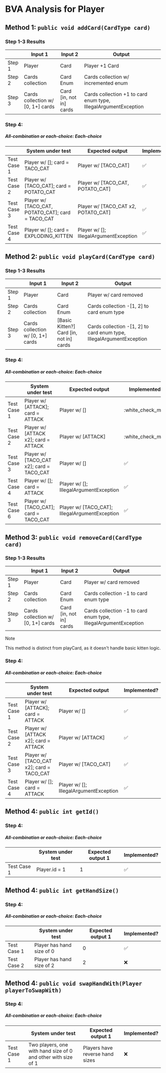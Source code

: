 # BVA Analysis for Player

## Method 1: ```public void addCard(CardType card)```

### Step 1-3 Results
|        | Input 1                           | Input 2                 | Output                                                          |
|--------|-----------------------------------|-------------------------|-----------------------------------------------------------------|
| Step 1 | Player                            | Card                    | Player +1 Card                                                  |
| Step 2 | Cards collection                  | Card Enum               | Cards collection w/ incremented enum                            |
| Step 3 | Cards collection w/ [0, 1+] cards | Card [in, not in] cards | Cards collection +1 to card enum type, IllegalArgumentException |

### Step 4:
##### All-combination or each-choice: Each-choice
|             | System under test                                 | Expected output                        | Implemented?       |
|-------------|---------------------------------------------------|----------------------------------------|--------------------|
| Test Case 1 | Player w/ []; card = TACO_CAT                     | Player w/ [TACO_CAT]                   | :white_check_mark: |
| Test Case 2 | Player w/ [TACO_CAT]; card = POTATO_CAT           | Player w/ [TACO_CAT, POTATO_CAT]       | :white_check_mark: |
| Test Case 3 | Player w/ [TACO_CAT, POTATO_CAT]; card = TACO_CAT | Player w/ [TACO_CAT x2, POTATO_CAT]    | :white_check_mark: |
| Test Case 4 | Player w/ []; card = EXPLODING_KITTEN             | Player w/ []; IllegalArgumentException | :white_check_mark: |


## Method 2: ```public void playCard(CardType card)```

### Step 1-3 Results
|        | Input 1                           | Input 2                                 | Output                                                               |
|--------|-----------------------------------|-----------------------------------------|----------------------------------------------------------------------|
| Step 1 | Player                            | Card                                    | Player w/ card removed                                               |
| Step 2 | Cards collection                  | Card Enum                               | Cards collection -[1, 2] to card enum type                           |
| Step 3 | Cards collection w/ [0, 1+] cards | [Basic Kitten?] Card [in, not in] cards | Cards collection -[1, 2] to card enum type, IllegalArgumentException |

### Step 4:
##### All-combination or each-choice: Each-choice
|             | System under test                        | Expected output                                | Implemented?       |
|-------------|------------------------------------------|------------------------------------------------|--------------------|
| Test Case 1 | Player w/ [ATTACK]; card = ATTACK        | Player w/ []                                   | :white_check_mark  |
| Test Case 2 | Player w/ [ATTACK x2]; card = ATTACK     | Player w/ [ATTACK]                             | :white_check_mark  |
| Test Case 3 | Player w/ [TACO_CAT x2]; card = TACO_CAT | Player w/ []                                   | :white_check_mark: |
| Test Case 4 | Player w/ []; card = ATTACK              | Player w/ []; IllegalArgumentException         | :white_check_mark: |
| Test Case 6 | Player w/ [TACO_CAT]; card = TACO_CAT    | Player w/ [TACO_CAT]; IllegalArgumentException | :white_check_mark: |


## Method 3: ```public void removeCard(CardType card)```

### Step 1-3 Results
|        | Input 1                           | Input 2                 | Output                                                          |
|--------|-----------------------------------|-------------------------|-----------------------------------------------------------------|
| Step 1 | Player                            | Card                    | Player w/ card removed                                          |
| Step 2 | Cards collection                  | Card Enum               | Cards collection -1 to card enum type                           |
| Step 3 | Cards collection w/ [0, 1+] cards | Card [in, not in] cards | Cards collection -1 to card enum type, IllegalArgumentException |

> [!NOTE]
> This method is distinct from playCard, as it doesn't handle basic kitten logic.

### Step 4:
##### All-combination or each-choice: Each-choice
|             | System under test                        | Expected output                        | Implemented?       |
|-------------|------------------------------------------|----------------------------------------|--------------------|
| Test Case 1 | Player w/ [ATTACK]; card = ATTACK        | Player w/ []                           | :white_check_mark: |
| Test Case 2 | Player w/ [ATTACK x2]; card = ATTACK     | Player w/ [ATTACK]                     | :white_check_mark: |
| Test Case 3 | Player w/ [TACO_CAT x2]; card = TACO_CAT | Player w/ [TACO_CAT]                   | :white_check_mark: |
| Test Case 4 | Player w/ []; card = ATTACK              | Player w/ []; IllegalArgumentException | :white_check_mark: |


## Method 4: ```public int getId()```
### Step 4:
##### All-combination or each-choice: Each-choice

|             | System under test | Expected output 1 | Implemented?       |
|-------------|-------------------|-------------------|--------------------|
| Test Case 1 | Player.id = 1     | 1                 | :white_check_mark: |

## Method 4: ```public int getHandSize()```
### Step 4:
##### All-combination or each-choice: Each-choice

|             | System under test         | Expected output 1 | Implemented?       |
|-------------|---------------------------|-------------------|--------------------|
| Test Case 1 | Player has hand size of 0 | 0                 | :white_check_mark: |
| Test Case 2 | Player has hand size of 2 | 2                 | :x:                |


## Method 4: ```public void swapHandWith(Player playerToSwapWith)```
### Step 4:
##### All-combination or each-choice: Each-choice

|             | System under test                                             | Expected output 1               | Implemented? |
|-------------|---------------------------------------------------------------|---------------------------------|--------------|
| Test Case 1 | Two players, one with hand size of 0 and other with size of 1 | Players have reverse hand sizes | :x:          |